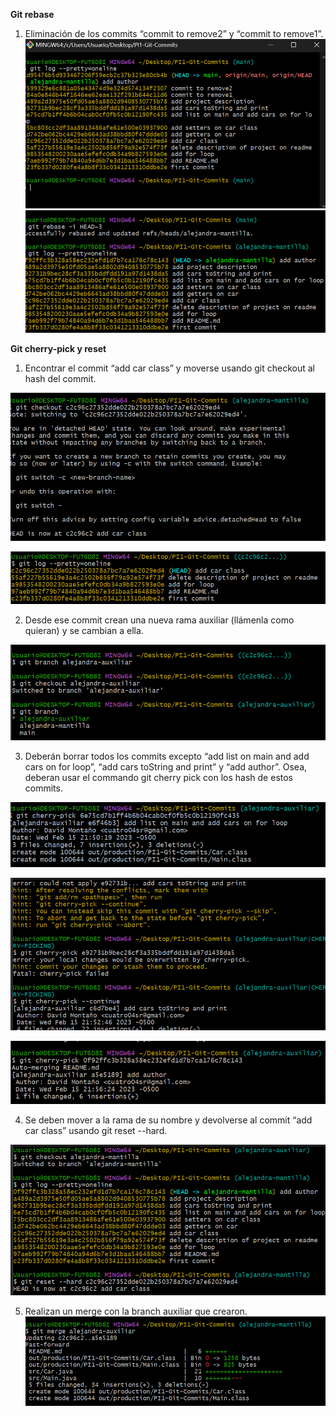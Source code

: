 

**Git rebase**


1. Eliminación de los commits “commit to remove2” y “commit to 
remove1”.
![alt text](image-1.png)
![alt text](image-2.png)

**Git cherry-pick y reset**

1.  Encontrar el commit “add car class” y moverse usando git checkout al hash del commit.

![alt text](image-3.png)

![alt text](image-4.png)

2. Desde ese commit crean una nueva rama auxiliar (llámenla como quieran) y se cambian a ella.

![alt text](image-5.png)

3. Deberán borrar todos los commits excepto “add list on main and add cars on for loop”, “add  cars toString and print” y “add author”. Osea, deberan usar el commando git cherry pick con  los hash de estos commits.

![alt text](image-6.png)

![alt text](image-7.png)

![alt text](image-8.png)

4. Se deben mover a la rama de su nombre y devolverse al commit “add car class” usando git  reset --hard.

![alt text](image-9.png)

5. Realizan un merge con la branch auxiliar que crearon.
![alt text](image-10.png)